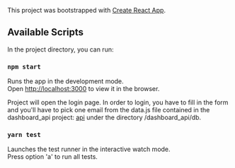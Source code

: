 This project was bootstrapped with [Create React App](https://github.com/facebook/create-react-app).

## Available Scripts

In the project directory, you can run:

### `npm start`

Runs the app in the development mode.<br />
Open [http://localhost:3000](http://localhost:3000) to view it in the browser.

Project will open the login page. In order to login, you have to fill in the form and you'll have to pick one email from the data.js file contained in the dashboard_api project: <a href="https://github.com/Carlos151294/dashboard-api" target="_blank">api</a> under the directory /dashboard_api/db.

### `yarn test`

Launches the test runner in the interactive watch mode.<br />
Press option 'a' to run all tests.